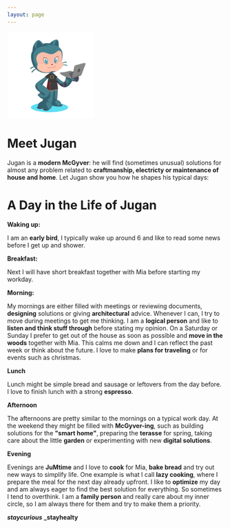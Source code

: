 ```yaml
---
layout: page
--- 
```


<img src="/assets/images/JuMJu.PNG" width="200" height="200">

# Meet Jugan
Jugan is a **modern McGyver**: 
he will find (sometimes unusual) solutions for almost any problem related to **craftmanship, electricty or maintenance of house and home**.
Let Jugan show you how he shapes his typical days:

# A Day in the Life of Jugan

**Waking up:**

I am an **early bird**, I typically wake up around 6 and like to read some news before I get up and shower.

**Breakfast:**

Next I will have short breakfast together with Mia before starting my workday.

**Morning:**

My mornings are either filled with meetings or reviewing documents, **designing** solutions or giving **architectural** advice.
Whenever I can, I try to move during meetings to get me thinking.
I am a **logical person** and like to **listen and think stuff through** before stating my opinion.
On a Saturday or Sunday I prefer to get out of the house as soon as possible and **move in the woods** together with Mia.
This calms me down and I can reflect the past week or think about the future.
I love to make **plans for traveling** or for events such as christmas.

**Lunch**

Lunch might be simple bread and sausage or leftovers from the day before.
I love to finish lunch with a strong **espresso**.

**Afternoon**

The afternoons are pretty similar to the mornings on a typical work day.
At the weekend they might be filled with **McGyver-ing**, such as building solutions for the **"smart home"**, preparing the **terasse** for spring, taking care about the little **garden** or experimenting with new **digital solutions**.

**Evening**

Evenings are **JuMtime** and I love to **cook** for Mia, **bake bread** and try out new ways to simplify life.
One example is what I call **lazy cooking**, where I prepare the meal for the next day already upfront.
I like to **optimize** my day and am always eager to find the best solution for everything. So sometimes I tend to overthink.
I am a **family person** and really care about my inner circle, so I am always there for them and try to make them a priority.

**_staycurious_** **_stayhealty**

